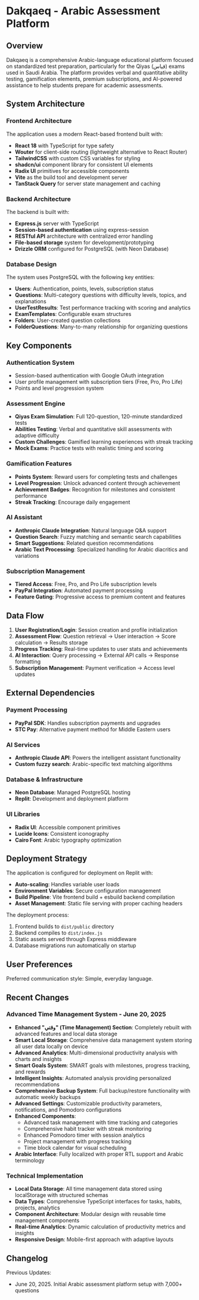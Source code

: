 # Dakqaeq - Arabic Assessment Platform

## Overview

Dakqaeq is a comprehensive Arabic-language educational platform focused on standardized test preparation, particularly for the Qiyas (قياس) exams used in Saudi Arabia. The platform provides verbal and quantitative ability testing, gamification elements, premium subscriptions, and AI-powered assistance to help students prepare for academic assessments.

## System Architecture

### Frontend Architecture

The application uses a modern React-based frontend built with:
- **React 18** with TypeScript for type safety
- **Wouter** for client-side routing (lightweight alternative to React Router)
- **TailwindCSS** with custom CSS variables for styling
- **shadcn/ui** component library for consistent UI elements
- **Radix UI** primitives for accessible components
- **Vite** as the build tool and development server
- **TanStack Query** for server state management and caching

### Backend Architecture

The backend is built with:
- **Express.js** server with TypeScript
- **Session-based authentication** using express-session
- **RESTful API** architecture with centralized error handling
- **File-based storage** system for development/prototyping
- **Drizzle ORM** configured for PostgreSQL (with Neon Database)

### Database Design

The system uses PostgreSQL with the following key entities:
- **Users**: Authentication, points, levels, subscription status
- **Questions**: Multi-category questions with difficulty levels, topics, and explanations
- **UserTestResults**: Test performance tracking with scoring and analytics
- **ExamTemplates**: Configurable exam structures
- **Folders**: User-created question collections
- **FolderQuestions**: Many-to-many relationship for organizing questions

## Key Components

### Authentication System
- Session-based authentication with Google OAuth integration
- User profile management with subscription tiers (Free, Pro, Pro Life)
- Points and level progression system

### Assessment Engine
- **Qiyas Exam Simulation**: Full 120-question, 120-minute standardized tests
- **Abilities Testing**: Verbal and quantitative skill assessments with adaptive difficulty
- **Custom Challenges**: Gamified learning experiences with streak tracking
- **Mock Exams**: Practice tests with realistic timing and scoring

### Gamification Features
- **Points System**: Reward users for completing tests and challenges
- **Level Progression**: Unlock advanced content through achievement
- **Achievement Badges**: Recognition for milestones and consistent performance
- **Streak Tracking**: Encourage daily engagement

### AI Assistant
- **Anthropic Claude Integration**: Natural language Q&A support
- **Question Search**: Fuzzy matching and semantic search capabilities
- **Smart Suggestions**: Related question recommendations
- **Arabic Text Processing**: Specialized handling for Arabic diacritics and variations

### Subscription Management
- **Tiered Access**: Free, Pro, and Pro Life subscription levels
- **PayPal Integration**: Automated payment processing
- **Feature Gating**: Progressive access to premium content and features

## Data Flow

1. **User Registration/Login**: Session creation and profile initialization
2. **Assessment Flow**: Question retrieval → User interaction → Score calculation → Results storage
3. **Progress Tracking**: Real-time updates to user stats and achievements
4. **AI Interaction**: Query processing → External API calls → Response formatting
5. **Subscription Management**: Payment verification → Access level updates

## External Dependencies

### Payment Processing
- **PayPal SDK**: Handles subscription payments and upgrades
- **STC Pay**: Alternative payment method for Middle Eastern users

### AI Services
- **Anthropic Claude API**: Powers the intelligent assistant functionality
- **Custom fuzzy search**: Arabic-specific text matching algorithms

### Database & Infrastructure
- **Neon Database**: Managed PostgreSQL hosting
- **Replit**: Development and deployment platform

### UI Libraries
- **Radix UI**: Accessible component primitives
- **Lucide Icons**: Consistent iconography
- **Cairo Font**: Arabic typography optimization

## Deployment Strategy

The application is configured for deployment on Replit with:
- **Auto-scaling**: Handles variable user loads
- **Environment Variables**: Secure configuration management
- **Build Pipeline**: Vite frontend build + esbuild backend compilation
- **Asset Management**: Static file serving with proper caching headers

The deployment process:
1. Frontend builds to `dist/public` directory
2. Backend compiles to `dist/index.js`
3. Static assets served through Express middleware
4. Database migrations run automatically on startup

## User Preferences

Preferred communication style: Simple, everyday language.

## Recent Changes

### Advanced Time Management System - June 20, 2025
- **Enhanced "وقتي" (Time Management) Section**: Completely rebuilt with advanced features and local data storage
- **Smart Local Storage**: Comprehensive data management system storing all user data locally on device
- **Advanced Analytics**: Multi-dimensional productivity analysis with charts and insights
- **Smart Goals System**: SMART goals with milestones, progress tracking, and rewards
- **Intelligent Insights**: Automated analysis providing personalized recommendations
- **Comprehensive Backup System**: Full backup/restore functionality with automatic weekly backups
- **Advanced Settings**: Customizable productivity parameters, notifications, and Pomodoro configurations
- **Enhanced Components**: 
  - Advanced task management with time tracking and categories
  - Comprehensive habit tracker with streak monitoring
  - Enhanced Pomodoro timer with session analytics
  - Project management with progress tracking
  - Time block calendar for visual scheduling
- **Arabic Interface**: Fully localized with proper RTL support and Arabic terminology

### Technical Implementation
- **Local Data Storage**: All time management data stored using localStorage with structured schemas
- **Data Types**: Comprehensive TypeScript interfaces for tasks, habits, projects, analytics
- **Component Architecture**: Modular design with reusable time management components
- **Real-time Analytics**: Dynamic calculation of productivity metrics and insights
- **Responsive Design**: Mobile-first approach with adaptive layouts

## Changelog

Previous Updates:
- June 20, 2025. Initial Arabic assessment platform setup with 7,000+ questions
